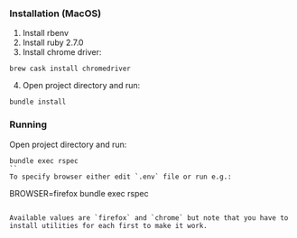 ### Installation (MacOS)

1. Install rbenv
2. Install ruby 2.7.0
3. Install chrome driver:

```
brew cask install chromedriver
```

4. Open project directory and run:

```
bundle install
```

### Running

Open project directory and run:

```
bundle exec rspec
``
To specify browser either edit `.env` file or run e.g.:

```
BROWSER=firefox bundle exec rspec
```

Available values are `firefox` and `chrome` but note that you have to install utilities for each first to make it work.
